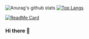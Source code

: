 ![Anurag's github stats](https://github-readme-stats.vercel.app/api?username=AliGolgol&show_icons=true&theme=vue)
[![Top Langs](https://github-readme-stats.vercel.app/api/top-langs/?username=AliGolgol&layout=vue)](https://github.com/AliGolgol)

[![ReadMe Card](https://github-readme-stats.vercel.app/api/pin/?username=AliGolgol&repo=spring-webflux-rest)](https://github.com/AliGolgol/spring-webflux-rest)


### Hi there 👋

<!--
**AliGolgol/AliGolgol** is a ✨ _special_ ✨ repository because its `README.md` (this file) appears on your GitHub profile.

Here are some ideas to get you started:

- 🔭 I’m currently working on ...
- 🌱 I’m currently learning ...
- 👯 I’m looking to collaborate on ...
- 🤔 I’m looking for help with ...
- 💬 Ask me about ...
- 📫 How to reach me: ...
- 😄 Pronouns: ...
- ⚡ Fun fact: ...
-->
